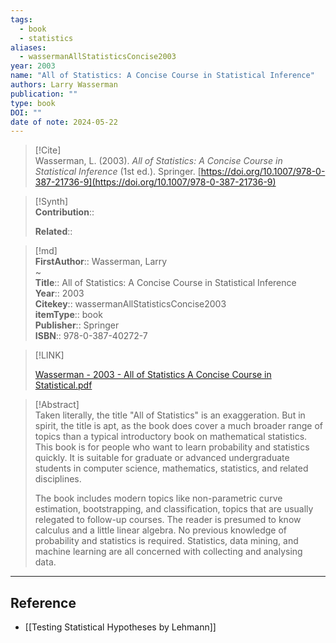 ```yaml
---
tags:
  - book
  - statistics
aliases:
  - wassermanAllStatisticsConcise2003
year: 2003
name: "All of Statistics: A Concise Course in Statistical Inference"
authors: Larry Wasserman
publication: ""
type: book
DOI: ""
date of note: 2024-05-22
---
```


> [!Cite]  
> Wasserman, L. (2003). _All of Statistics: A Concise Course in Statistical Inference_ (1st ed.). Springer. [https://doi.org/10.1007/978-0-387-21736-9](https://doi.org/10.1007/978-0-387-21736-9)

>[!Synth]  
>**Contribution**::  
>  
>**Related**::   
>  
  
>[!md]  
> **FirstAuthor**:: Wasserman, Larry  
~  
> **Title**:: All of Statistics: A Concise Course in Statistical Inference  
> **Year**:: 2003  
> **Citekey**:: wassermanAllStatisticsConcise2003  
> **itemType**:: book  
> **Publisher**:: Springer  
> **ISBN**:: 978-0-387-40272-7  

> [!LINK]  
> 
> [Wasserman - 2003 - All of Statistics A Concise Course in Statistical.pdf](file:///Users/lukexie/Zotero/storage/GKG7BTXJ/Wasserman%20-%202003%20-%20All%20of%20Statistics%20A%20Concise%20Course%20in%20Statistical.pdf) 
>  

> [!Abstract]  
> Taken literally, the title "All of Statistics" is an exaggeration. But in spirit, the title is apt, as the book does cover a much broader range of topics than a typical introductory book on mathematical statistics. This book is for people who want to learn probability and statistics quickly. It is suitable for graduate or advanced undergraduate students in computer science, mathematics, statistics, and related disciplines.
> 
> The book includes modern topics like non-parametric curve estimation, bootstrapping, and classification, topics that are usually relegated to follow-up courses. The reader is presumed to know calculus and a little linear algebra. No previous knowledge of probability and statistics is required. Statistics, data mining, and machine learning are all concerned with collecting and analysing data.  
> 

-----
## Reference
  
- [[Testing Statistical Hypotheses by Lehmann]]